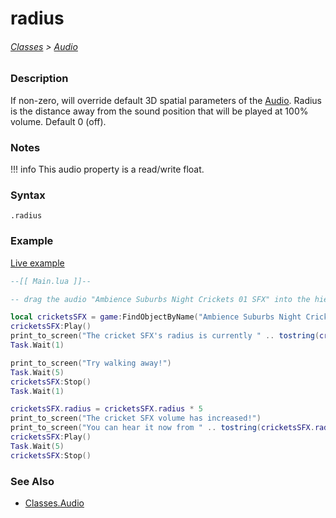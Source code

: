 # radius

###### [Classes](core_api/raw_source) > [Audio](core_api/classes/audio)

### Description

If non-zero, will override default 3D spatial parameters of the [Audio](core_api/classes/audio). Radius is the distance away from the sound position that will be played at 100% volume. Default 0 (off).


### Notes
!!! info
  This audio property is a read/write float.

### Syntax

`.radius`

### Example

[Live example]()

```lua
--[[ Main.lua ]]--

-- drag the audio "Ambience Suburbs Night Crickets 01 SFX" into the hierarchy --

local cricketsSFX = game:FindObjectByName("Ambience Suburbs Night Crickets 01 SFX")
cricketsSFX:Play()
print_to_screen("The cricket SFX's radius is currently " .. tostring(cricketsSFX.radius) .. ".")
Task.Wait(1)

print_to_screen("Try walking away!")
Task.Wait(5)
cricketsSFX:Stop()
Task.Wait(1)

cricketsSFX.radius = cricketsSFX.radius * 5
print_to_screen("The cricket SFX volume has increased!")
print_to_screen("You can hear it now from " .. tostring(cricketsSFX.radius) .. " units away.")
cricketsSFX:Play()
Task.Wait(5)
cricketsSFX:Stop()

```

### See Also

* [Classes.Audio]()
